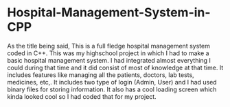 # Hospital-Management-System-in-CPP

As the title being said, This is a full fledge hospital management system coded in C++. This was my highschool project in which I had to make a basic hospital management system. I had integrated almost everything I could during that time and it did consist of most of knowledge at that time. It includes features like managing all the patients, doctors, lab tests, medicines, etc,. It includes two type of login (Admin, User) and I had used binary files for storing information. It also has a cool loading screen which kinda looked cool so I had coded that for my project.
